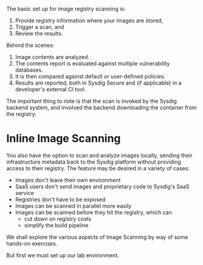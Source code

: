 The basic set up for image registry scanning is:
 1. Provide registry information where your images are stored,
 1. Trigger a scan, and
 1. Review the results.

Behind the scenes:
 1. Image contents are analyzed.
 1. The contents report is evaluated against multiple vulnerability databases.
 1. It is then compared against default or user-defined policies.
 1. Results are reported, both in Sysdig Secure and (if applicable) in a developer's external CI tool.

The important thing to note is that the scan is invoked by the Sysdig backend system, and involved the backend downloading the container from the registry.

# Inline Image Scanning

You also have the option to scan and analyze images locally, sending their infrastructure metadata back to the Sysdig platform without providing access to their registry. The feature may be desired in a variety of cases:
 - Images don't leave their own environment
 - SaaS users don't send images and proprietary code to Sysdig's SaaS service
 - Registries don't have to be exposed
 - Images can be scanned in parallel more easily
 - Images can be scanned before they hit the registry, which can
    - cut down on registry costs
    - simplify the build pipeline

We shall explore the various aspects of Image Scanning by way of some hands-on exercises.  

But first we must set up our lab environment.
